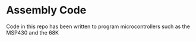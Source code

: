# Assembly Code
Code in this repo has been written to program microcontrollers such as the MSP430 and the 68K
